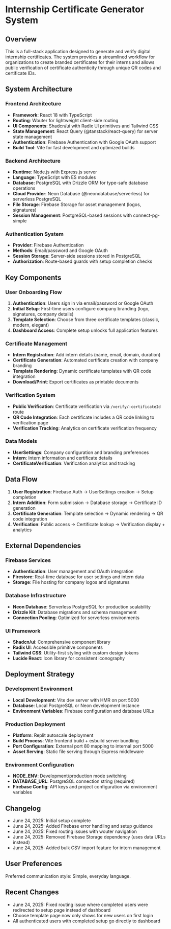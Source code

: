 # Internship Certificate Generator System

## Overview

This is a full-stack application designed to generate and verify digital internship certificates. The system provides a streamlined workflow for organizations to create branded certificates for their interns and allows public verification of certificate authenticity through unique QR codes and certificate IDs.

## System Architecture

### Frontend Architecture
- **Framework**: React 18 with TypeScript
- **Routing**: Wouter for lightweight client-side routing
- **UI Components**: Shadcn/ui with Radix UI primitives and Tailwind CSS
- **State Management**: React Query (@tanstack/react-query) for server state management
- **Authentication**: Firebase Authentication with Google OAuth support
- **Build Tool**: Vite for fast development and optimized builds

### Backend Architecture
- **Runtime**: Node.js with Express.js server
- **Language**: TypeScript with ES modules
- **Database**: PostgreSQL with Drizzle ORM for type-safe database operations
- **Cloud Provider**: Neon Database (@neondatabase/serverless) for serverless PostgreSQL
- **File Storage**: Firebase Storage for asset management (logos, signatures)
- **Session Management**: PostgreSQL-based sessions with connect-pg-simple

### Authentication System
- **Provider**: Firebase Authentication
- **Methods**: Email/password and Google OAuth
- **Session Storage**: Server-side sessions stored in PostgreSQL
- **Authorization**: Route-based guards with setup completion checks

## Key Components

### User Onboarding Flow
1. **Authentication**: Users sign in via email/password or Google OAuth
2. **Initial Setup**: First-time users configure company branding (logo, signatures, company details)
3. **Template Selection**: Choose from three certificate templates (classic, modern, elegant)
4. **Dashboard Access**: Complete setup unlocks full application features

### Certificate Management
- **Intern Registration**: Add intern details (name, email, domain, duration)
- **Certificate Generation**: Automated certificate creation with company branding
- **Template Rendering**: Dynamic certificate templates with QR code integration
- **Download/Print**: Export certificates as printable documents

### Verification System
- **Public Verification**: Certificate verification via `/verify/:certificateId` route
- **QR Code Integration**: Each certificate includes a QR code linking to verification page
- **Verification Tracking**: Analytics on certificate verification frequency

### Data Models
- **UserSettings**: Company configuration and branding preferences
- **Intern**: Intern information and certificate details
- **CertificateVerification**: Verification analytics and tracking

## Data Flow

1. **User Registration**: Firebase Auth → UserSettings creation → Setup completion
2. **Intern Addition**: Form submission → Database storage → Certificate ID generation
3. **Certificate Generation**: Template selection → Dynamic rendering → QR code integration
4. **Verification**: Public access → Certificate lookup → Verification display + analytics

## External Dependencies

### Firebase Services
- **Authentication**: User management and OAuth integration
- **Firestore**: Real-time database for user settings and intern data
- **Storage**: File hosting for company logos and signatures

### Database Infrastructure
- **Neon Database**: Serverless PostgreSQL for production scalability
- **Drizzle Kit**: Database migrations and schema management
- **Connection Pooling**: Optimized for serverless environments

### UI Framework
- **Shadcn/ui**: Comprehensive component library
- **Radix UI**: Accessible primitive components
- **Tailwind CSS**: Utility-first styling with custom design tokens
- **Lucide React**: Icon library for consistent iconography

## Deployment Strategy

### Development Environment
- **Local Development**: Vite dev server with HMR on port 5000
- **Database**: Local PostgreSQL or Neon development instance
- **Environment Variables**: Firebase configuration and database URLs

### Production Deployment
- **Platform**: Replit autoscale deployment
- **Build Process**: Vite frontend build + esbuild server bundling
- **Port Configuration**: External port 80 mapping to internal port 5000
- **Asset Serving**: Static file serving through Express middleware

### Environment Configuration
- **NODE_ENV**: Development/production mode switching
- **DATABASE_URL**: PostgreSQL connection string (required)
- **Firebase Config**: API keys and project configuration via environment variables

## Changelog
- June 24, 2025: Initial setup complete
- June 24, 2025: Added Firebase error handling and setup guidance
- June 24, 2025: Fixed routing issues with wouter navigation
- June 24, 2025: Removed Firebase Storage dependency (uses data URLs instead)
- June 24, 2025: Added bulk CSV import feature for intern management

## User Preferences

Preferred communication style: Simple, everyday language.

## Recent Changes
- June 24, 2025: Fixed routing issue where completed users were redirected to setup page instead of dashboard
- Choose template page now only shows for new users on first login
- All authenticated users with completed setup go directly to dashboard